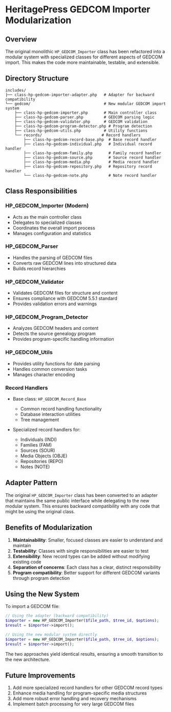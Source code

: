 # HeritagePress GEDCOM Importer Modularization

## Overview

The original monolithic `HP_GEDCOM_Importer` class has been refactored into a modular system with specialized classes for different aspects of GEDCOM import. This makes the code more maintainable, testable, and extensible.

## Directory Structure

```
includes/
├── class-hp-gedcom-importer-adapter.php   # Adapter for backward compatibility
└── gedcom/                                # New modular GEDCOM import system
    ├── class-hp-gedcom-importer.php       # Main controller class
    ├── class-hp-gedcom-parser.php         # GEDCOM parsing logic
    ├── class-hp-gedcom-validator.php      # GEDCOM validation
    ├── class-hp-gedcom-program-detector.php # Program detection
    ├── class-hp-gedcom-utils.php          # Utility functions
    └── records/                          # Record handlers
        ├── class-hp-gedcom-record-base.php  # Base record handler
        ├── class-hp-gedcom-individual.php   # Individual record handler
        ├── class-hp-gedcom-family.php       # Family record handler
        ├── class-hp-gedcom-source.php       # Source record handler
        ├── class-hp-gedcom-media.php        # Media record handler
        ├── class-hp-gedcom-repository.php   # Repository record handler
        └── class-hp-gedcom-note.php         # Note record handler
```

## Class Responsibilities

### HP_GEDCOM_Importer (Modern)

- Acts as the main controller class
- Delegates to specialized classes
- Coordinates the overall import process
- Manages configuration and statistics

### HP_GEDCOM_Parser

- Handles the parsing of GEDCOM files
- Converts raw GEDCOM lines into structured data
- Builds record hierarchies

### HP_GEDCOM_Validator

- Validates GEDCOM files for structure and content
- Ensures compliance with GEDCOM 5.5.1 standard
- Provides validation errors and warnings

### HP_GEDCOM_Program_Detector

- Analyzes GEDCOM headers and content
- Detects the source genealogy program
- Provides program-specific handling information

### HP_GEDCOM_Utils

- Provides utility functions for date parsing
- Handles common conversion tasks
- Manages character encoding

### Record Handlers

- Base class: `HP_GEDCOM_Record_Base`

  - Common record handling functionality
  - Database interaction utilities
  - Tree management

- Specialized record handlers for:
  - Individuals (INDI)
  - Families (FAM)
  - Sources (SOUR)
  - Media Objects (OBJE)
  - Repositories (REPO)
  - Notes (NOTE)

## Adapter Pattern

The original `HP_GEDCOM_Importer` class has been converted to an adapter that maintains the same public interface while delegating to the new modular system. This ensures backward compatibility with any code that might be using the original class.

## Benefits of Modularization

1. **Maintainability**: Smaller, focused classes are easier to understand and maintain
2. **Testability**: Classes with single responsibilities are easier to test
3. **Extensibility**: New record types can be added without modifying existing code
4. **Separation of concerns**: Each class has a clear, distinct responsibility
5. **Program compatibility**: Better support for different GEDCOM variants through program detection

## Using the New System

To import a GEDCOM file:

```php
// Using the adapter (backward compatibility)
$importer = new HP_GEDCOM_Importer($file_path, $tree_id, $options);
$result = $importer->import();

// Using the new modular system directly
$importer = new HP_GEDCOM_Importer($file_path, $tree_id, $options);
$result = $importer->import();
```

The two approaches yield identical results, ensuring a smooth transition to the new architecture.

## Future Improvements

1. Add more specialized record handlers for other GEDCOM record types
2. Enhance media handling for program-specific media structures
3. Add more robust error handling and recovery mechanisms
4. Implement batch processing for very large GEDCOM files

